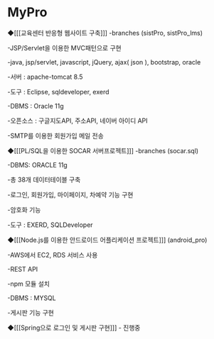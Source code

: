 # MyPro

◆[[[교육센터 반응형 웹사이트 구축]]] -branches (sistPro, sistPro_lms)

-JSP/Servlet을 이용한 MVC패턴으로 구현

-java, jsp/servlet, javascript, jQuery, ajax( json ), bootstrap, oracle

-서버 : apache-tomcat 8.5

-도구 : Eclipse, sqldeveloper, exerd

-DBMS : Oracle 11g

-오픈소스 : 구글지도API, 주소API, 네이버 아이디 API

-SMTP를 이용한 회원가입 메일 전송


◆[[[PL/SQL을 이용한 SOCAR 서버프로젝트]]] -branches (socar.sql)

-DBMS: ORACLE 11g

-총 38개 데이터테이블 구축

-로그인, 회원가입, 마이페이지, 차예약 기능 구현

-암호화 기능 

-도구 : EXERD, SQLDeveloper



◆[[[Node.js를 이용한 안드로이드 어플리케이션 프로젝트]]] (android_pro)

-AWS에서 EC2, RDS 서비스 사용

-REST API

-npm 모듈 설치 

-DBMS : MYSQL

-게시판 기능 구현


◆[[[Spring으로 로그인 및 게시판 구현]]] - 진행중
